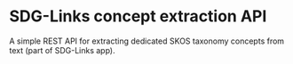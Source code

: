 # SDG-Links concept extraction API
A simple REST API for extracting dedicated SKOS taxonomy concepts from text (part of SDG-Links app). 
